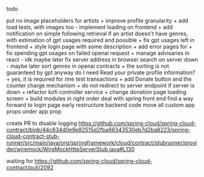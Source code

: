todo

put no image placeholders for artists +
improve profile granularity +
add load tests, with images too -
implement loading on frontend +
add notification on simple following retrieval if an artist doesn't have genres, with estimation of gpt usages required and possible +
fix gpt usages left in frontend +
style login page with some description +
add error pages for +
fix spending gpt usages on failed openai request +
manage advisaries in react - idk maybe later
fix server address in browser search on server down - maybe later
sort genres in openai contracts + the sorting is not guaranteed by gpt anyway
do I need Read your private profile information? + yes, it is required for /me
test transactions +
add Donate button and the counter charge mechanism +
do not redirect to server endpoint if server is down +
refactor kofi controller service +
change donation page loading screen +
build modules in right order 
deal with spring front end
find a way forward to login page early
restructure backend code
move all custom app props under app prop

create PR to disable logging https://github.com/spring-cloud/spring-cloud-contract/blob/44c634d0e9e82515d2fba66343530eb7d2ba8223/spring-cloud-contract-stub-runner/src/main/java/org/springframework/cloud/contract/stubrunner/provider/wiremock/WireMockHttpServerStub.java#L130

waiting for https://github.com/spring-cloud/spring-cloud-contract/pull/2092